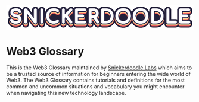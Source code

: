 ![Web3 Glossary](/assets/logos/snickerdoodle_horizontal_notab.png)

# Web3 Glossary

This is the Web3 Glossary maintained by [Snickerdoodle Labs](https://snickerdoodle.com) which aims to be a trusted source of information for beginners
entering the wide world of Web3. The Web3 Glossary contains tutorials and definitions for the most common and uncommon situations and vocabulary you might encounter 
when navigating this new technology landscape. 